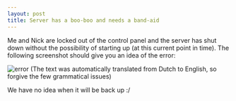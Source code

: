 ```yaml
---
layout: post
title: Server has a boo-boo and needs a band-aid
---
```

Me and Nick are locked out of the control panel and the server has shut down without the possibility of starting up (at this current point in time). The following screenshot should give you an idea of the error: 

![error](http://image.prntscr.com/image/2f4d948d48964a6290e32f4c9a97b59e.png)
(The text was automatically translated from Dutch to English, so forgive the few grammatical issues)

We have no idea when it will be back up :/
